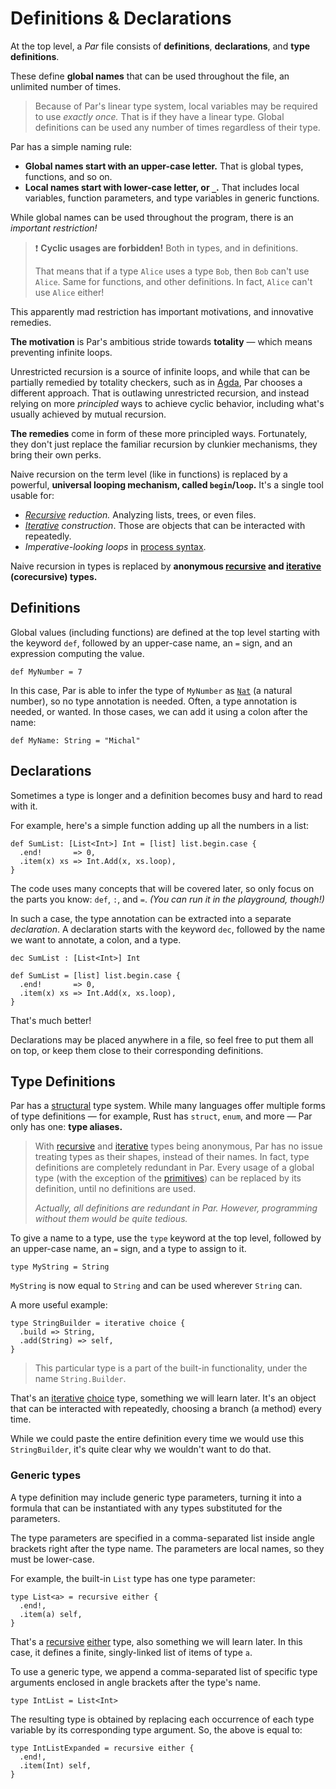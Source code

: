 # Definitions & Declarations

At the top level, a _Par_ file consists of **definitions**, **declarations**, and **type definitions**.

These define **global names** that can be used throughout the file, an unlimited number of times.

> Because of Par's linear type system, local variables may be required to use _exactly once._ That is
> if they have a linear type. Global definitions can be used any number of times regardless of their
> type.

Par has a simple naming rule:
- **Global names start with an upper-case letter.** That is global types, functions, and so on.
- **Local names start with lower-case letter, or `_`.** That includes local variables, function
  parameters, and type variables in generic functions.

While global names can be used throughout the program, there is an _important restriction!_

> ❗ **Cyclic usages are forbidden!** Both in types, and in definitions.
>
> That means that if a type `Alice` uses a type `Bob`, then `Bob` can't use `Alice`. Same for functions,
> and other definitions. In fact, `Alice` can't use `Alice` either!

This apparently mad restriction has important motivations, and innovative remedies.

**The motivation** is Par's ambitious stride towards **totality** — which means preventing
infinite loops.

Unrestricted recursion is a source of infinite loops, and while that can be partially
remedied by totality checkers, such as in [Agda](https://en.wikipedia.org/wiki/Agda_(programming_language)),
Par chooses a different approach. That is outlawing unrestricted recursion, and instead relying on more
_principled_ ways to achieve cyclic behavior, including what's usually achieved by mutual recursion.

**The remedies** come in form of these more principled ways. Fortunately, they don't just replace the
familiar recursion by clunkier mechanisms, they bring their own perks.

Naive recursion on the term level (like in functions) is replaced by a powerful,
**universal looping mechanism, called `begin`/`loop`.** It's a single tool usable for:
- _[Recursive](../types/recursive.md) reduction._ Analyzing lists, trees, or even files.
- _[Iterative](../types/iterative.md) construction_. Those are objects that can be interacted
  with repeatedly.
- _Imperative-looking loops_ in [process syntax](../process_syntax.md).

Naive recursion in types is replaced by
**anonymous [recursive](../types/recursive.md) and [iterative](../types/iterative.md) (corecursive) types.**

## Definitions

Global values (including functions) are defined at the top level starting with the keyword `def`,
followed by an upper-case name, an `=` sign, and an expression computing the value.

```par
def MyNumber = 7
```

In this case, Par is able to infer the type of `MyNumber` as [`Nat`](./strings_and_numbers.md#nat)
(a natural number), so no type annotation is needed. Often, a type annotation is needed, or wanted.
In those cases, we can add it using a colon after the name:

```par
def MyName: String = "Michal"
```

## Declarations

Sometimes a type is longer and a definition becomes busy and hard to read with it.

For example, here's a simple function adding up all the numbers in a list:

```par
def SumList: [List<Int>] Int = [list] list.begin.case {
  .end!       => 0,
  .item(x) xs => Int.Add(x, xs.loop),
}
```

The code uses many concepts that will be covered later, so only focus on the parts you know: `def`,
`:`, and `=`. _(You can run it in the playground, though!)_

In such a case, the type annotation can be extracted into a separate _declaration_. A declaration
starts with the keyword `dec`, followed by the name we want to annotate, a colon, and a type.

```par
dec SumList : [List<Int>] Int

def SumList = [list] list.begin.case {
  .end!       => 0,
  .item(x) xs => Int.Add(x, xs.loop),
}
```

That's much better!

Declarations may be placed anywhere in a file, so feel free to put them all on top, or keep them close
to their corresponding definitions.

## Type Definitions

Par has a [structural](TODO) type system. While many languages offer multiple forms of type definitions
— for example, Rust has `struct`, `enum`, and more — Par only has one: **type aliases.**

> With [recursive](../types/recursive.md) and [iterative](../types/iterative.md) types being anonymous,
> Par has no issue treating types as their shapes, instead of their names. In fact, type definitions are
> completely redundant in Par. Every usage of a global type (with the exception of the
> [primitives](./strings_and_numbers.md)) can be replaced by its definition, until no definitions are
> used.
>
> _Actually, all definitions are redundant in Par. However, programming without them would be quite tedious._

To give a name to a type, use the `type` keyword at the top level, followed by an upper-case name,
an `=` sign, and a type to assign to it.

```par
type MyString = String
```

`MyString` is now equal to `String` and can be used wherever `String` can.

A more useful example:

```par
type StringBuilder = iterative choice {
  .build => String,
  .add(String) => self,
}
```

> This particular type is a part of the built-in functionality, under the name `String.Builder`.

That's an [iterative](../types/iterative.md) [choice](../types/choice.md) type, something we will learn
later. It's an object that can be interacted with repeatedly, choosing a branch (a method) every time.

While we could paste the entire definition every time we would use this `StringBuilder`, it's quite
clear why we wouldn't want to do that.

### Generic types

A type definition may include generic type parameters, turning it into a formula that can be instantiated
with any types substituted for the parameters.

The type parameters are specified in a comma-separated list inside angle brackets right after the
type name. The parameters are local names, so they must be lower-case.

For example, the built-in `List` type has one type parameter:

```par
type List<a> = recursive either {
  .end!,
  .item(a) self,
}
```

That's a [recursive](../types/recursive.md) [either](../types/either.md) type, also something we will
learn later. In this case, it defines a finite, singly-linked list of items of type `a`.

To use a generic type, we append a comma-separated list of specific type arguments enclosed in
angle brackets after the type's name.

```par
type IntList = List<Int>
```

The resulting type is obtained by replacing each occurrence of each type variable by its corresponding
type argument. So, the above is equal to:

```par
type IntListExpanded = recursive either {
  .end!,
  .item(Int) self,
}
```
